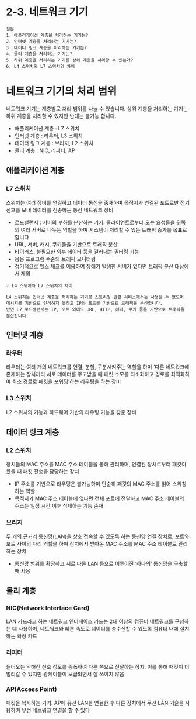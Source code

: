 # 2-3. 네트워크 기기

```
질문
1. 애플리케이션 계층을 처리하는 기기는?
2. 인터넷 계층을 처리하는 기기는?
3. 데이터 링크 계층을 처리하는 기기는?
4. 물리 계층을 처리하는 기기는?
5. 하위 계층을 처리하는 기기를 상위 계층을 처리할 수 있는가?
6. L4 스위치와 L7 스위치의 차이
```

# 네트워크 기기의 처리 범위

네트워크 기기는 계층별로 처리 범위를 나눌 수 있습니다. 상위 계층을 처리하는 기기는 하위 계층을 처리할 수 있지만 반대는 불가능 합니다.

- 애플리케이션 계층 : L7 스위치
- 인터넷 계층 : 라우터, L3 스위치
- 데이터 링크 계층 : 브리지, L2 스위치
- 물리 계층 : NIC, 리피터, AP

## 애플리케이션 계층

### L7 스위치

스위치는 여러 장비를 연결하고 데이터 통신을 중재하며 목적지가 연결된 포트로만 전기 신호를 보내 데이터를 전송하는 통신 네트워크 장비

- 로드밸런서 : 서버의 부하를 분산하는 기기. 클라이언트로부터 오는 요청들을 뒤쪽의 여러 서버로 나누는 역할을 하며 시스템이 처리할 수 있는 트래픽 증가를 목표로 합니다
- URL, 서버, 캐시, 쿠키들을 기반으로 트래픽 분산
- 바이러스, 불필요한 외부 데이터 등을 걸러내는 필터링 기능
- 응용 프로그램 수준의 트래픽 모니터링
- 정기적으로 헬스 체크를 이용하여 장애가 발생한 서버가 있다면 트래픽 분산 대상에서 제외

```
💡 L4 스위치와 L7 스위치의 차이

L4 스위치는 인터넷 계층을 처리하는 기기로 스트리밍 관련 서비스에서는 사용할 수 없으며 메시지를 기반으로 인식하지 못하고 IP와 포트를 기반으로 트래픽을 분산합니다.
반면 L7 로드밸런서는 IP, 포트 외에도 URL, HTTP, 헤더, 쿠키 등을 기반으로 트래픽을 분산합니다.
```

## 인터넷 계층

### 라우터

라우터는 여러 개의 네트워크를 연결, 분할, 구분시켜주는 역할을 하며 ‘다른 네트워크에 존재하는 장치끼리 서로 데이터를 주고받을 때 패킷 소모를 최소화하고 경로를 최적화하여 최소 경로로 패킷을 포워딩’하는 라우팅을 하는 장비

### L3 스위치

L2 스위치의 기능과 하드웨어 기반의 라우팅 기능을 갖춘 장비

## 데이터 링크 계층

### L2 스위치

장치들의 MAC 주소를 MAC 주소 테이블을 통해 관리하며, 연결된 장치로부터 패킷이 왔을 때 패킷 전송을 담당하는 장치

- IP 주소를 기반으로 라우팅은 불가능하며 단순히 패킷의 MAC 주소를 읽어 스위칭하는 역할
- 목적지가 MAC 주소 테이블에 없다면 전체 포트에 전달하고 MAC 주소 테이블의 주소는 일정 시간 이후 삭제하는 기능 존재

### 브리지

두 개의 근거리 통신망(LAN)을 상호 접속할 수 있도록 하는 통신망 연결 장치로, 포트와 포트 사이의 다리 역할을 하며 장치에서 받아온 MAC 주소를 MAC 주소 테이블로 관리하는 장치

- 통신망 범위를 확장하고 서로 다른 LAN 등으로 이루어진 ‘하나의’ 통신망을 구축할 때 사용

## 물리 계층

### NIC(Network Interface Card)

LAN 카드라고 하는 네트워크 인터페이스 카드는 2대 이상의 컴퓨터 네트워크를 구성하는 데 사용하며, 네트워크와 빠른 속도로 데이터를 송수신할 수 있도록 컴퓨터 내에 설치하는 확장 카드

### 리피터

들어오는 약해진 신호 정도를 증폭하여 다른 쪽으로 전달하는 장치. 이를 통해 패킷이 더 멀리갈 수 있지만 광케이블이 보급되면서 잘 쓰이지 않음

### AP(Access Point)

패킷을 복사하는 기기. AP에 유선 LAN을 연결한 후 다른 장치에서 무선 LAN 기술을 사용하여 무선 네트워크 연결을 할 수 있다
